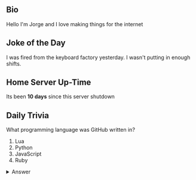 ## Bio

Hello I'm Jorge and I love making things for the internet

## Joke of the Day

I was fired from the keyboard factory yesterday.  I wasn't putting in enough shifts.

## Home Server Up-Time

Its been **10 days** since this server shutdown


## Daily Trivia

What programming language was GitHub written in?
 1. Lua
 2. Python
 3. JavaScript
 4. Ruby

<details>
  <summary>Answer</summary>
  Ruby
</details>
